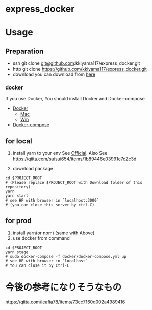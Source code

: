 # express_docker

# Usage 
## Preparation
- ssh
git clone git@github.com:kkiyama117/express_docker.git
- http
git clone https://github.com/kkiyama117/express_docker.git
- download
you can download from [here](https://github.com/kkiyama117/express_docker/archive/master.zip)

### docker
If you use Docker, You should install Docker and Docker-compose

- [Docker](https://docs.docker.com/install/)
  - [Mac](https://docs.docker.com/docker-for-mac/install/)
  - [Win](https://docs.docker.com/docker-for-windows/install/)
- [Docker-compose](https://docs.docker.com/compose/install/)

## for local 
1. install yarn to your env 
See [Official](https://yarnpkg.com/lang/ja/). 
Also See https://qiita.com/suisui654/items/1b89446e03991c7c2c3d

2. download package
```
cd $PROJECT_ROOT
# (Please replace $PROJECT_ROOT with Download folder of this repository)
yarn
yarn start
# see HP with browser in `localhost:3000`
# (you can close this server by ctrl-C)
``` 

## for prod
1. install yarn(or npm) (same with Above)
2. use docker from command
```$bash
cd $PROJECT_ROOT
yarn stage
# sudo docker-compose -f docker/docker-compose.yml up
# see HP with browser in `localhost`
# You can close it by Ctrl-C
```

# 今後の参考になりそうなもの
https://qiita.com/leafia78/items/73cc7160d002a4989416

